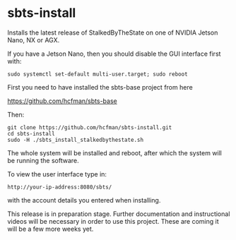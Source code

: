 # sbts-install

Installs the latest release of StalkedByTheState on one of NVIDIA Jetson Nano, NX or AGX.

If you have a Jetson Nano, then you should disable the GUI interface first with:

```
sudo systemctl set-default multi-user.target; sudo reboot
```

First you need to have installed the sbts-base project from here

https://github.com/hcfman/sbts-base

Then:

```
git clone https://github.com/hcfman/sbts-install.git
cd sbts-install
sudo -H ./sbts_install_stalkedbythestate.sh
```

The whole system will be installed and reboot, after which the system will be running the software.

To view the user interface type in:

```
http://your-ip-address:8080/sbts/
```

with the account details you entered when installing.

This release is in preparation stage. Further documentation and instructional videos will be necessary in order to use this project. These are coming it will be a few more weeks yet.

